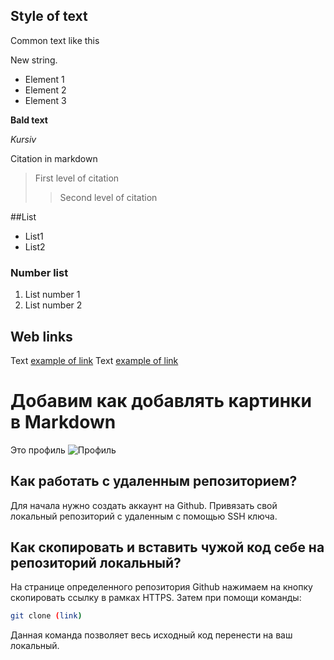 
## Style of text

Common text like this

New string.

* Element 1
* Element 2
* Element 3


**Bald text**

*Kursiv*

Citation in markdown
> First level of citation
>> Second level of citation

##List

* List1
* List2

### Number list 
1. List number 1
2. List number 2



## Web links 

Text [example of link](http.example.com "Hints for me")
Text [example of link](http.wikipedia.com "Wikipedia")

# Добавим как добавлять картинки в Markdown
 
 Это профиль 
 ![Профиль](feniks.png)

## Как работать с удаленным репозиторием?

Для начала нужно создать аккаунт на Github. Привязать свой локальный репозиторий с удаленным с помощью SSH ключа. 

## Как скопировать и вставить чужой код себе на репозиторий локальный? 

На странице определенного репозитория Github нажимаем на кнопку скопировать ссылку в рамках HTTPS. Затем при помощи команды: 

```sh
git clone (link)
```
Данная команда позволяет весь исходный код перенести на ваш локальный. 

